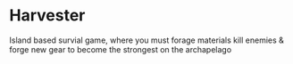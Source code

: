 # Harvester
 Island based survial game, where you must forage materials kill enemies & forge new gear to become the strongest on the archapelago
